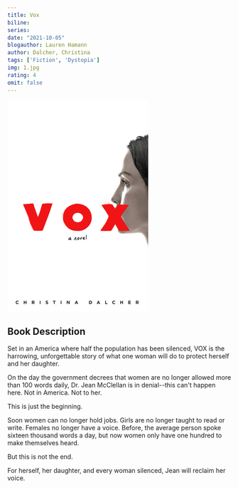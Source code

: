 ```yaml
---
title: Vox
biline:
series: 
date: "2021-10-05"
blogauthor: Lauren Hamann
author: Dalcher, Christina
tags: ['Fiction', 'Dystopia']
img: 1.jpg
rating: 4
omit: false
---
```


![Book Cover](1.jpg)

## Book Description

Set in an America where half the population has been silenced, VOX is the harrowing, unforgettable story of what one woman will do to protect herself and her daughter.

On the day the government decrees that women are no longer allowed more than 100 words daily, Dr. Jean McClellan is in denial--this can't happen here. Not in America. Not to her.

This is just the beginning.

Soon women can no longer hold jobs. Girls are no longer taught to read or write. Females no longer have a voice. Before, the average person spoke sixteen thousand words a day, but now women only have one hundred to make themselves heard.

But this is not the end.

For herself, her daughter, and every woman silenced, Jean will reclaim her voice.